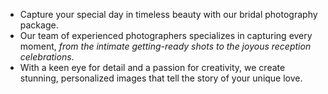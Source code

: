 - Capture your special day in timeless beauty with our bridal photography package. 
- Our team of experienced photographers specializes in capturing every moment, _from the intimate getting-ready shots to the joyous reception celebrations_.
- With a keen eye for detail and a passion for creativity, we create stunning, personalized images that tell the story of your unique love. 
